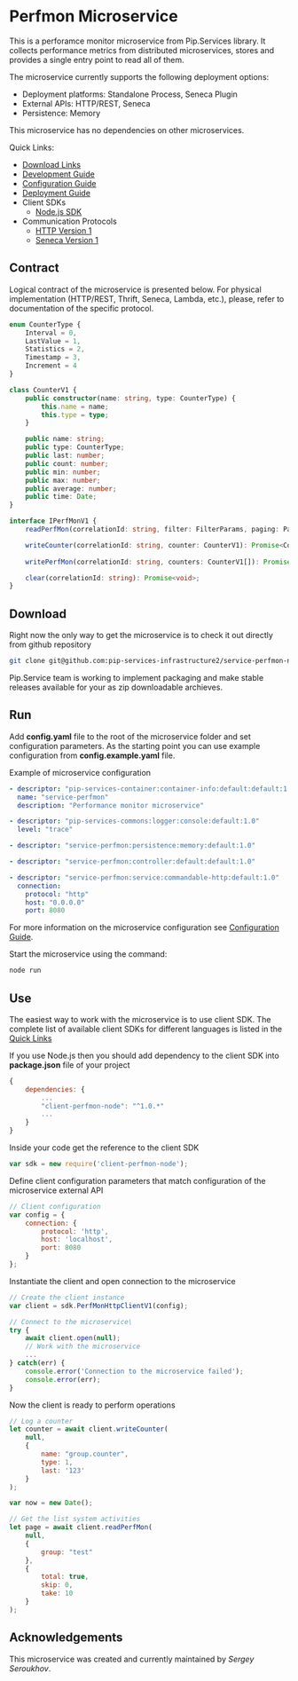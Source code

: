 # Perfmon Microservice

This is a perforamce monitor microservice from Pip.Services library. 
It collects performance metrics from distributed microservices, stores 
and provides a single entry point to read all of them.

The microservice currently supports the following deployment options:
* Deployment platforms: Standalone Process, Seneca Plugin
* External APIs: HTTP/REST, Seneca
* Persistence: Memory

This microservice has no dependencies on other microservices.

<a name="links"></a> Quick Links:

* [Download Links](doc/Downloads.md)
* [Development Guide](doc/Development.md)
* [Configuration Guide](doc/Configuration.md)
* [Deployment Guide](doc/Deployment.md)
* Client SDKs
  - [Node.js SDK](https://github.com/pip-services-infrastructure2/client-perfmon-node)
* Communication Protocols
  - [HTTP Version 1](doc/HttpProtocolV1.md)
  - [Seneca Version 1](doc/SenecaProtocolV1.md)

## Contract

Logical contract of the microservice is presented below. For physical implementation (HTTP/REST, Thrift, Seneca, Lambda, etc.),
please, refer to documentation of the specific protocol.

```typescript
enum CounterType {
    Interval = 0,
    LastValue = 1,
    Statistics = 2,
    Timestamp = 3,
    Increment = 4
}

class CounterV1 {
    public constructor(name: string, type: CounterType) {
        this.name = name;
        this.type = type;
    }

    public name: string;
    public type: CounterType;
    public last: number;
    public count: number;
    public min: number;
    public max: number;
    public average: number;
    public time: Date;
}

interface IPerfMonV1 {
    readPerfMon(correlationId: string, filter: FilterParams, paging: PagingParams): Promise<DataPage<CounterV1>>;

    writeCounter(correlationId: string, counter: CounterV1): Promise<CounterV1>;
    
    writePerfMon(correlationId: string, counters: CounterV1[]): Promise<void>;

    clear(correlationId: string): Promise<void>;
}
```

## Download

Right now the only way to get the microservice is to check it out directly from github repository
```bash
git clone git@github.com:pip-services-infrastructure2/service-perfmon-node.git
```

Pip.Service team is working to implement packaging and make stable releases available for your 
as zip downloadable archieves.

## Run

Add **config.yaml** file to the root of the microservice folder and set configuration parameters.
As the starting point you can use example configuration from **config.example.yaml** file. 

Example of microservice configuration
```yaml
- descriptor: "pip-services-container:container-info:default:default:1.0"
  name: "service-perfmon"
  description: "Performance monitor microservice"

- descriptor: "pip-services-commons:logger:console:default:1.0"
  level: "trace"

- descriptor: "service-perfmon:persistence:memory:default:1.0"

- descriptor: "service-perfmon:controller:default:default:1.0"

- descriptor: "service-perfmon:service:commandable-http:default:1.0"
  connection:
    protocol: "http"
    host: "0.0.0.0"
    port: 8080
```
 
For more information on the microservice configuration see [Configuration Guide](Configuration.md).

Start the microservice using the command:
```bash
node run
```

## Use

The easiest way to work with the microservice is to use client SDK. 
The complete list of available client SDKs for different languages is listed in the [Quick Links](#links)

If you use Node.js then you should add dependency to the client SDK into **package.json** file of your project
```javascript
{
    dependencies: {
        ...
        "client-perfmon-node": "^1.0.*"
        ...
    }
}
```

Inside your code get the reference to the client SDK
```javascript
var sdk = new require('client-perfmon-node');
```

Define client configuration parameters that match configuration of the microservice external API
```javascript
// Client configuration
var config = {
    connection: {
        protocol: 'http',
        host: 'localhost', 
        port: 8080
    }
};
```

Instantiate the client and open connection to the microservice
```javascript
// Create the client instance
var client = sdk.PerfMonHttpClientV1(config);

// Connect to the microservice\
try {
    await client.open(null);
    // Work with the microservice
    ...
} catch(err) {
    console.error('Connection to the microservice failed');
    console.error(err);
}

```

Now the client is ready to perform operations
```javascript
// Log a counter
let counter = await client.writeCounter(
    null,
    {
        name: "group.counter",
        type: 1,
        last: '123'
    }
);
```

```javascript
var now = new Date();

// Get the list system activities
let page = await client.readPerfMon(
    null,
    {
        group: "test"
    },
    {
        total: true,
        skip: 0, 
        take: 10  
    }
);
```    

## Acknowledgements

This microservice was created and currently maintained by *Sergey Seroukhov*.

